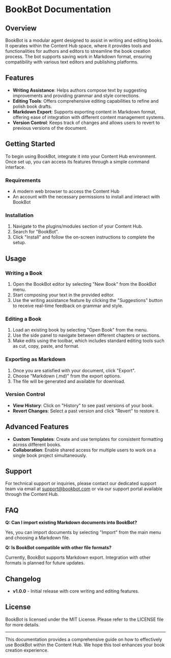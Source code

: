 # BookBot Documentation

## Overview

BookBot is a modular agent designed to assist in writing and editing books. It operates within the Content Hub space, where it provides tools and functionalities for authors and editors to streamline the book creation process. The bot supports saving work in Markdown format, ensuring compatibility with various text editors and publishing platforms.

## Features

- **Writing Assistance**: Helps authors compose text by suggesting improvements and providing grammar and style corrections.
- **Editing Tools**: Offers comprehensive editing capabilities to refine and polish book drafts.
- **Markdown Export**: Supports exporting content in Markdown format, offering ease of integration with different content management systems.
- **Version Control**: Keeps track of changes and allows users to revert to previous versions of the document.

## Getting Started

To begin using BookBot, integrate it into your Content Hub environment. Once set up, you can access its features through a simple command interface.

### Requirements

- A modern web browser to access the Content Hub
- An account with the necessary permissions to install and interact with BookBot

### Installation

1. Navigate to the plugins/modules section of your Content Hub.
2. Search for "BookBot".
3. Click "Install" and follow the on-screen instructions to complete the setup.

## Usage

### Writing a Book

1. Open the BookBot editor by selecting "New Book" from the BookBot menu.
2. Start composing your text in the provided editor.
3. Use the writing assistance feature by clicking the "Suggestions" button to receive real-time feedback on grammar and style.

### Editing a Book

1. Load an existing book by selecting "Open Book" from the menu.
2. Use the side panel to navigate between different chapters or sections.
3. Make edits using the toolbar, which includes standard editing tools such as cut, copy, paste, and format.

### Exporting as Markdown

1. Once you are satisfied with your document, click "Export".
2. Choose "Markdown (.md)" from the export options.
3. The file will be generated and available for download.

### Version Control

- **View History**: Click on "History" to see past versions of your book.
- **Revert Changes**: Select a past version and click "Revert" to restore it.

## Advanced Features

- **Custom Templates**: Create and use templates for consistent formatting across different books.
- **Collaboration**: Enable shared access for multiple users to work on a single book project simultaneously.

## Support 

For technical support or inquiries, please contact our dedicated support team via email at support@bookbot.com or via our support portal available through the Content Hub.

## FAQ

**Q: Can I import existing Markdown documents into BookBot?**

Yes, you can import documents by selecting "Import" from the main menu and choosing a Markdown file.

**Q: Is BookBot compatible with other file formats?**

Currently, BookBot supports Markdown export. Integration with other formats is planned for future updates.

## Changelog

- **v1.0.0** - Initial release with core writing and editing features.

## License

BookBot is licensed under the MIT License. Please refer to the LICENSE file for more details.

---

This documentation provides a comprehensive guide on how to effectively use BookBot within the Content Hub. We hope this tool enhances your book creation experience.